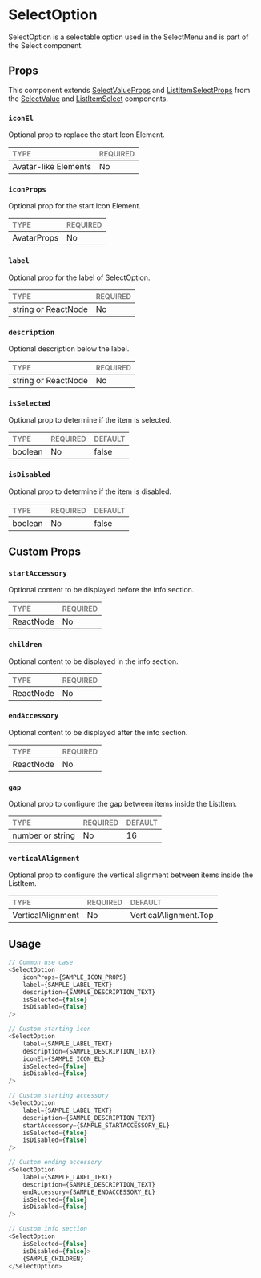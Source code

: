 # SelectOption

SelectOption is a selectable option used in the SelectMenu and is part of the Select component.

## Props

This component extends [SelectValueProps](../SelectValue/SelectValue.types.ts) and [ListItemSelectProps](../../List/ListItemSelect/ListItemSelect.types.ts) from the [SelectValue](../SelectValue/SelectValue.tsx) and [ListItemSelect](../../List/ListItemSelect/ListItemSelect.tsx) components.

### `iconEl`

Optional prop to replace the start Icon Element.

| <span style="color:gray;font-size:14px">TYPE</span> | <span style="color:gray;font-size:14px">REQUIRED</span> |
| :-------------------------------------------------- | :------------------------------------------------------ |
| Avatar-like Elements                                              | No                                                     |

### `iconProps`

Optional prop for the start Icon Element.

| <span style="color:gray;font-size:14px">TYPE</span> | <span style="color:gray;font-size:14px">REQUIRED</span> |
| :-------------------------------------------------- | :------------------------------------------------------ |
| AvatarProps                                              | No                                                     |

### `label`

Optional prop for the label of SelectOption.

| <span style="color:gray;font-size:14px">TYPE</span> | <span style="color:gray;font-size:14px">REQUIRED</span> |
| :-------------------------------------------------- | :------------------------------------------------------ |
| string or ReactNode                                              | No                                                     |

### `description`

Optional description below the label.

| <span style="color:gray;font-size:14px">TYPE</span> | <span style="color:gray;font-size:14px">REQUIRED</span> |
| :-------------------------------------------------- | :------------------------------------------------------ |
| string or ReactNode                                              | No                                                     |

### `isSelected`

Optional prop to determine if the item is selected.

| <span style="color:gray;font-size:14px">TYPE</span> | <span style="color:gray;font-size:14px">REQUIRED</span> | <span style="color:gray;font-size:14px">DEFAULT</span> |
| :-------------------------------------------------- | :------------------------------------------------------ | :----------------------------------------------------- |
| boolean    | No                                                     | false                                               |

### `isDisabled`

Optional prop to determine if the item is disabled.

| <span style="color:gray;font-size:14px">TYPE</span> | <span style="color:gray;font-size:14px">REQUIRED</span> | <span style="color:gray;font-size:14px">DEFAULT</span> |
| :-------------------------------------------------- | :------------------------------------------------------ | :----------------------------------------------------- |
| boolean    | No                                                     | false                                               |

## Custom Props

### `startAccessory`

Optional content to be displayed before the info section.

| <span style="color:gray;font-size:14px">TYPE</span> | <span style="color:gray;font-size:14px">REQUIRED</span> |
| :-------------------------------------------------- | :------------------------------------------------------ |
| ReactNode                                              | No                                                     |

### `children`

Optional content to be displayed in the info section.

| <span style="color:gray;font-size:14px">TYPE</span> | <span style="color:gray;font-size:14px">REQUIRED</span> |
| :-------------------------------------------------- | :------------------------------------------------------ |
| ReactNode                                              | No                                                     |

### `endAccessory`

Optional content to be displayed after the info section.

| <span style="color:gray;font-size:14px">TYPE</span> | <span style="color:gray;font-size:14px">REQUIRED</span> |
| :-------------------------------------------------- | :------------------------------------------------------ |
| ReactNode                                              | No                                                     |

### `gap`

Optional prop to configure the gap between items inside the ListItem.

| <span style="color:gray;font-size:14px">TYPE</span> | <span style="color:gray;font-size:14px">REQUIRED</span> | <span style="color:gray;font-size:14px">DEFAULT</span> |
| :-------------------------------------------------- | :------------------------------------------------------ | :----------------------------------------------------- |
| number or string                                            | No                                                     |                   16                                         |

### `verticalAlignment`

Optional prop to configure the vertical alignment between items inside the ListItem.

| <span style="color:gray;font-size:14px">TYPE</span> | <span style="color:gray;font-size:14px">REQUIRED</span> | <span style="color:gray;font-size:14px">DEFAULT</span> |
| :-------------------------------------------------- | :------------------------------------------------------ | :----------------------------------------------------- |
| VerticalAlignment                                            | No                                                     |                   VerticalAlignment.Top                                         |

## Usage

```javascript
// Common use case
<SelectOption 
    iconProps={SAMPLE_ICON_PROPS}
    label={SAMPLE_LABEL_TEXT}
    description={SAMPLE_DESCRIPTION_TEXT}
    isSelected={false}
    isDisabled={false}
/>

// Custom starting icon
<SelectOption 
    label={SAMPLE_LABEL_TEXT}
    description={SAMPLE_DESCRIPTION_TEXT}
    iconEl={SAMPLE_ICON_EL}
    isSelected={false}
    isDisabled={false}
/>

// Custom starting accessory
<SelectOption 
    label={SAMPLE_LABEL_TEXT}
    description={SAMPLE_DESCRIPTION_TEXT}
    startAccessory={SAMPLE_STARTACCESSORY_EL}
    isSelected={false}
    isDisabled={false}
/>

// Custom ending accessory
<SelectOption 
    label={SAMPLE_LABEL_TEXT}
    description={SAMPLE_DESCRIPTION_TEXT}
    endAccessory={SAMPLE_ENDACCESSORY_EL}
    isSelected={false}
    isDisabled={false}
/>

// Custom info section
<SelectOption 
    isSelected={false}
    isDisabled={false}>
    {SAMPLE_CHILDREN}
</SelectOption>
```
